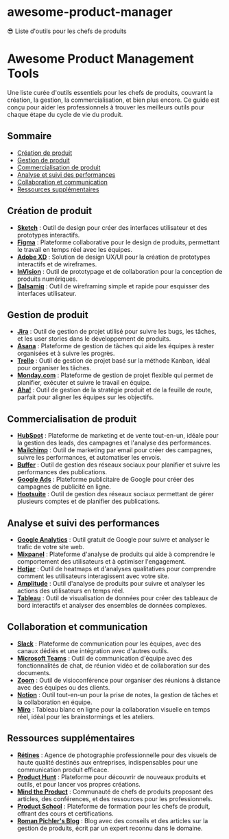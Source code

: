 # awesome-product-manager
😎 Liste d'outils pour les chefs de produits

# Awesome Product Management Tools

Une liste curée d'outils essentiels pour les chefs de produits, couvrant la création, la gestion, la commercialisation, et bien plus encore. Ce guide est conçu pour aider les professionnels à trouver les meilleurs outils pour chaque étape du cycle de vie du produit.

## Sommaire
- [Création de produit](#création-de-produit)
- [Gestion de produit](#gestion-de-produit)
- [Commercialisation de produit](#commercialisation-de-produit)
- [Analyse et suivi des performances](#analyse-et-suivi-des-performances)
- [Collaboration et communication](#collaboration-et-communication)
- [Ressources supplémentaires](#ressources-supplémentaires)

## Création de produit
- **[Sketch](https://www.sketch.com/)** : Outil de design pour créer des interfaces utilisateur et des prototypes interactifs.
- **[Figma](https://www.figma.com/)** : Plateforme collaborative pour le design de produits, permettant le travail en temps réel avec les équipes.
- **[Adobe XD](https://www.adobe.com/products/xd.html)** : Solution de design UX/UI pour la création de prototypes interactifs et de wireframes.
- **[InVision](https://www.invisionapp.com/)** : Outil de prototypage et de collaboration pour la conception de produits numériques.
- **[Balsamiq](https://balsamiq.com/)** : Outil de wireframing simple et rapide pour esquisser des interfaces utilisateur.

## Gestion de produit
- **[Jira](https://www.atlassian.com/software/jira)** : Outil de gestion de projet utilisé pour suivre les bugs, les tâches, et les user stories dans le développement de produits.
- **[Asana](https://asana.com/)** : Plateforme de gestion de tâches qui aide les équipes à rester organisées et à suivre les progrès.
- **[Trello](https://trello.com/)** : Outil de gestion de projet basé sur la méthode Kanban, idéal pour organiser les tâches.
- **[Monday.com](https://monday.com/)** : Plateforme de gestion de projet flexible qui permet de planifier, exécuter et suivre le travail en équipe.
- **[Aha!](https://www.aha.io/)** : Outil de gestion de la stratégie produit et de la feuille de route, parfait pour aligner les équipes sur les objectifs.

## Commercialisation de produit
- **[HubSpot](https://www.hubspot.com/)** : Plateforme de marketing et de vente tout-en-un, idéale pour la gestion des leads, des campagnes et l'analyse des performances.
- **[Mailchimp](https://mailchimp.com/)** : Outil de marketing par email pour créer des campagnes, suivre les performances, et automatiser les envois.
- **[Buffer](https://buffer.com/)** : Outil de gestion des réseaux sociaux pour planifier et suivre les performances des publications.
- **[Google Ads](https://ads.google.com/)** : Plateforme publicitaire de Google pour créer des campagnes de publicité en ligne.
- **[Hootsuite](https://hootsuite.com/)** : Outil de gestion des réseaux sociaux permettant de gérer plusieurs comptes et de planifier des publications.

## Analyse et suivi des performances
- **[Google Analytics](https://analytics.google.com/)** : Outil gratuit de Google pour suivre et analyser le trafic de votre site web.
- **[Mixpanel](https://mixpanel.com/)** : Plateforme d'analyse de produits qui aide à comprendre le comportement des utilisateurs et à optimiser l'engagement.
- **[Hotjar](https://www.hotjar.com/)** : Outil de heatmaps et d'analyses qualitatives pour comprendre comment les utilisateurs interagissent avec votre site.
- **[Amplitude](https://amplitude.com/)** : Outil d'analyse de produits pour suivre et analyser les actions des utilisateurs en temps réel.
- **[Tableau](https://www.tableau.com/)** : Outil de visualisation de données pour créer des tableaux de bord interactifs et analyser des ensembles de données complexes.

## Collaboration et communication
- **[Slack](https://slack.com/)** : Plateforme de communication pour les équipes, avec des canaux dédiés et une intégration avec d'autres outils.
- **[Microsoft Teams](https://www.microsoft.com/microsoft-teams/group-chat-software)** : Outil de communication d'équipe avec des fonctionnalités de chat, de réunion vidéo et de collaboration sur des documents.
- **[Zoom](https://zoom.us/)** : Outil de visioconférence pour organiser des réunions à distance avec des équipes ou des clients.
- **[Notion](https://www.notion.so/)** : Outil tout-en-un pour la prise de notes, la gestion de tâches et la collaboration en équipe.
- **[Miro](https://miro.com/)** : Tableau blanc en ligne pour la collaboration visuelle en temps réel, idéal pour les brainstormings et les ateliers.

## Ressources supplémentaires
- **[Rétines](https://retines.fr/)** : Agence de photographie professionnelle pour des visuels de haute qualité destinés aux entreprises, indispensables pour une communication produit efficace.
- **[Product Hunt](https://www.producthunt.com/)** : Plateforme pour découvrir de nouveaux produits et outils, et pour lancer vos propres créations.
- **[Mind the Product](https://www.mindtheproduct.com/)** : Communauté de chefs de produits proposant des articles, des conférences, et des ressources pour les professionnels.
- **[Product School](https://www.productschool.com/)** : Plateforme de formation pour les chefs de produit, offrant des cours et certifications.
- **[Roman Pichler's Blog](https://www.romanpichler.com/blog/)** : Blog avec des conseils et des articles sur la gestion de produits, écrit par un expert reconnu dans le domaine.
